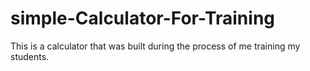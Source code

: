 # simple-Calculator-For-Training
This is a calculator that was built during the process of me training my students.
